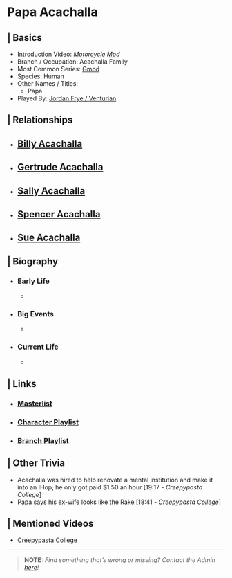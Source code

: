# Papa Acachalla  


## | Basics  
- Introduction Video: [*Motorcycle Mod*](https://youtu.be/gNREBUzmn98)  
- Branch / Occupation: Acachalla Family  
- Most Common Series: [Gmod](./6.Series/Gmod.md)  
- Species: Human  
- Other Names / Titles:   
  - Papa  
- Played By: [Jordan Frye / Venturian](./3.Siblings/3.1.Jordan-Frye-Venturian.md)  


## | Relationships  
- [**Billy Acachalla**]()  
  - 

- [**Gertrude Acachalla**]()  
  - 

- [**Sally Acachalla**]()  
  - 

- [**Spencer Acachalla**]()  
  - 

- [**Sue Acachalla**]()  
  - 


## | Biography  
- ### Early Life  
  -   
- ### Big Events  
  -   
- ### Current Life  
  -   

 
## | Links  
- ### [Masterlist]()  
- ### [Character Playlist]()  
- ### [Branch Playlist]()  


## | Other Trivia  
- Acachalla was hired to help renovate a mental institution and make it into an IHop; he only got paid $1.50 an hour \[19:17 - *Creepypasta College*]
- Papa says his ex-wife looks like the Rake \[18:41 - *Creepypasta College*]

## | Mentioned Videos
- [Creepypasta College](https://youtu.be/TyTM5NU8jKY)

----

> **NOTE:** *Find something that’s wrong or missing? Contact the Admin [here](./chapter_2.md)!*